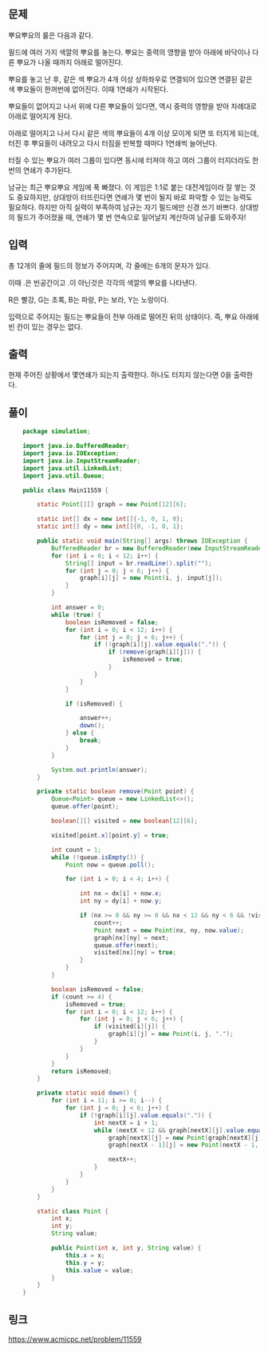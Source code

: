 ## 문제
뿌요뿌요의 룰은 다음과 같다.

필드에 여러 가지 색깔의 뿌요를 놓는다. 뿌요는 중력의 영향을 받아 아래에 바닥이나 다른 뿌요가 나올 때까지 아래로 떨어진다.

뿌요를 놓고 난 후, 같은 색 뿌요가 4개 이상 상하좌우로 연결되어 있으면 연결된 같은 색 뿌요들이 한꺼번에 없어진다. 이때 1연쇄가 시작된다.

뿌요들이 없어지고 나서 위에 다른 뿌요들이 있다면, 역시 중력의 영향을 받아 차례대로 아래로 떨어지게 된다.

아래로 떨어지고 나서 다시 같은 색의 뿌요들이 4개 이상 모이게 되면 또 터지게 되는데, 터진 후 뿌요들이 내려오고 다시 터짐을 반복할 때마다 1연쇄씩 늘어난다.

터질 수 있는 뿌요가 여러 그룹이 있다면 동시에 터져야 하고 여러 그룹이 터지더라도 한번의 연쇄가 추가된다.

남규는 최근 뿌요뿌요 게임에 푹 빠졌다. 이 게임은 1:1로 붙는 대전게임이라 잘 쌓는 것도 중요하지만, 상대방이 터뜨린다면 연쇄가 몇 번이 될지 바로 파악할 수 있는 능력도 필요하다. 하지만 아직 실력이 부족하여 남규는 자기 필드에만 신경 쓰기 바쁘다. 상대방의 필드가 주어졌을 때, 연쇄가 몇 번 연속으로 일어날지 계산하여 남규를 도와주자!

## 입력
총 12개의 줄에 필드의 정보가 주어지며, 각 줄에는 6개의 문자가 있다.

이때 .은 빈공간이고 .이 아닌것은 각각의 색깔의 뿌요를 나타낸다.

R은 빨강, G는 초록, B는 파랑, P는 보라, Y는 노랑이다.

입력으로 주어지는 필드는 뿌요들이 전부 아래로 떨어진 뒤의 상태이다. 즉, 뿌요 아래에 빈 칸이 있는 경우는 없다.

## 출력
현재 주어진 상황에서 몇연쇄가 되는지 출력한다. 하나도 터지지 않는다면 0을 출력한다.

## 풀이
```java
    package simulation;

    import java.io.BufferedReader;
    import java.io.IOException;
    import java.io.InputStreamReader;
    import java.util.LinkedList;
    import java.util.Queue;

    public class Main11559 {

        static Point[][] graph = new Point[12][6];

        static int[] dx = new int[]{-1, 0, 1, 0};
        static int[] dy = new int[]{0, -1, 0, 1};

        public static void main(String[] args) throws IOException {
            BufferedReader br = new BufferedReader(new InputStreamReader(System.in));
            for (int i = 0; i < 12; i++) {
                String[] input = br.readLine().split("");
                for (int j = 0; j < 6; j++) {
                    graph[i][j] = new Point(i, j, input[j]);
                }
            }

            int answer = 0;
            while (true) {
                boolean isRemoved = false;
                for (int i = 0; i < 12; i++) {
                    for (int j = 0; j < 6; j++) {
                        if (!graph[i][j].value.equals(".")) {
                            if (remove(graph[i][j])) {
                                isRemoved = true;
                            }
                        }
                    }
                }

                if (isRemoved) {

                    answer++;
                    down();
                } else {
                    break;
                }
            }

            System.out.println(answer);
        }

        private static boolean remove(Point point) {
            Queue<Point> queue = new LinkedList<>();
            queue.offer(point);

            boolean[][] visited = new boolean[12][6];

            visited[point.x][point.y] = true;

            int count = 1;
            while (!queue.isEmpty()) {
                Point now = queue.poll();

                for (int i = 0; i < 4; i++) {

                    int nx = dx[i] + now.x;
                    int ny = dy[i] + now.y;

                    if (nx >= 0 && ny >= 0 && nx < 12 && ny < 6 && !visited[nx][ny] && graph[nx][ny].value.equals(now.value)) {
                        count++;
                        Point next = new Point(nx, ny, now.value);
                        graph[nx][ny] = next;
                        queue.offer(next);
                        visited[nx][ny] = true;
                    }
                }
            }

            boolean isRemoved = false;
            if (count >= 4) {
                isRemoved = true;
                for (int i = 0; i < 12; i++) {
                    for (int j = 0; j < 6; j++) {
                        if (visited[i][j]) {
                            graph[i][j] = new Point(i, j, ".");
                        }
                    }
                }
            }
            return isRemoved;
        }

        private static void down() {
            for (int i = 11; i >= 0; i--) {
                for (int j = 0; j < 6; j++) {
                    if (!graph[i][j].value.equals(".")) {
                        int nextX = i + 1;
                        while (nextX < 12 && graph[nextX][j].value.equals(".")) {
                            graph[nextX][j] = new Point(graph[nextX][j].x, graph[nextX][j].y, graph[nextX - 1][j].value);
                            graph[nextX - 1][j] = new Point(nextX - 1, j, ".");

                            nextX++;
                        }
                    }
                }
            }
        }

        static class Point {
            int x;
            int y;
            String value;

            public Point(int x, int y, String value) {
                this.x = x;
                this.y = y;
                this.value = value;
            }
        }
    }


```

## 링크
https://www.acmicpc.net/problem/11559

